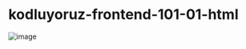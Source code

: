 # kodluyoruz-frontend-101-01-html
![image](https://user-images.githubusercontent.com/105870243/219156727-d4503b4b-203b-4694-a76f-5db7d8fba051.png)
